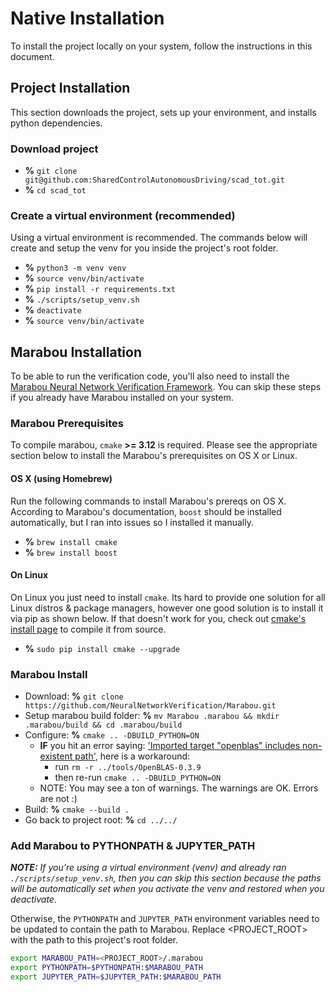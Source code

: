 # Native Installation

To install the project locally on your system, follow the instructions in this document.

## Project Installation

This section downloads the project, sets up your environment, and installs python dependencies.

### Download project

* **%** `git clone git@github.com:SharedControlAutonomousDriving/scad_tot.git`
* **%** `cd scad_tot`

### Create a virtual environment (recommended)

Using a virtual environment is recommended. The commands below will create and setup the venv for you inside the project's root folder.

* **%** `python3 -m venv venv`
* **%** `source venv/bin/activate`
* **%** `pip install -r requirements.txt`
* **%** `./scripts/setup_venv.sh`
* **%** `deactivate`
* **%** `source venv/bin/activate`

## Marabou Installation

To be able to run the verification code, you'll also need to install the [Marabou Neural Network Verification Framework](https://github.com/NeuralNetworkVerification/Marabou.git). You can skip these steps if you already have Marabou installed on your system.

### Marabou Prerequisites

To compile marabou, `cmake` **>= 3.12** is required. Please see the appropriate section below to install the Marabou's prerequisites on OS X or Linux.

#### OS X (using Homebrew)

Run the following commands to install Marabou's prereqs on OS X. According to Marabou's documentation, `boost` should be installed automatically, but I ran into issues so I installed it manually.

* **%** `brew install cmake`
* **%** `brew install boost`

#### On Linux

On Linux you just need to install `cmake`. Its hard to provide one solution for all Linux distros & package managers, however one good solution is to install it via pip as shown below. If that doesn't work for you, check out [cmake's install page](https://cmake.org/install/) to compile it from source.

* **%** `sudo pip install cmake --upgrade`

### Marabou Install

* Download: **%** `git clone https://github.com/NeuralNetworkVerification/Marabou.git`
* Setup marabou build folder: **%** `mv Marabou .marabou && mkdir .marabou/build && cd .marabou/build`
* Configure: **%** `cmake .. -DBUILD_PYTHON=ON`
  * **IF** you hit an error saying: ['Imported target "openblas" includes non-existent path'](https://github.com/NeuralNetworkVerification/Marabou/issues/380), here is a workaround:
    * run `rm -r ../tools/OpenBLAS-0.3.9`
    * then re-run `cmake .. -DBUILD_PYTHON=ON`
  * NOTE: You may see a ton of warnings. The warnings are OK. Errors are not :)
* Build: **%** `cmake --build .`
* Go back to project root: **%** `cd ../../`

### Add Marabou to PYTHONPATH & JUPYTER_PATH

***NOTE:*** *If you're using a virtual environment (venv) and already ran `./scripts/setup_venv.sh`, then you can skip this section because the paths will be automatically set when you activate the venv and restored when you deactivate.*

Otherwise, the `PYTHONPATH` and `JUPYTER_PATH` environment variables need to be updated to contain the path to Marabou. Replace <PROJECT_ROOT> with the path to this project's root folder.

```zsh
export MARABOU_PATH=<PROJECT_ROOT>/.marabou
export PYTHONPATH=$PYTHONPATH:$MARABOU_PATH
export JUPYTER_PATH=$JUPYTER_PATH:$MARABOU_PATH
```
